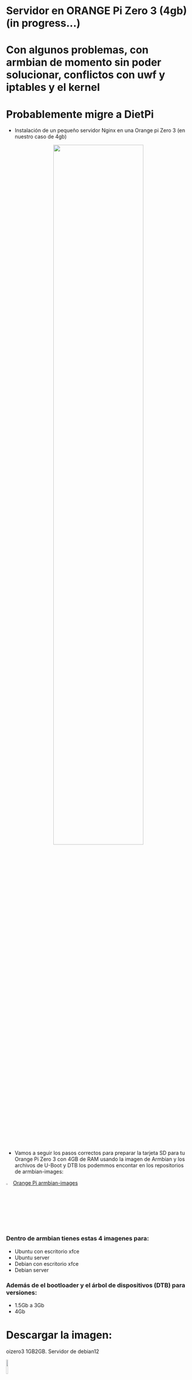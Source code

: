 # Servidor en ORANGE Pi Zero 3 (4gb) (in progress...)

# Con algunos problemas, con armbian de momento sin poder solucionar, conflictos con uwf y iptables y el kernel

# Probablemente migre a DietPi

- Instalación de un pequeño servidor Nginx en una Orange pi Zero 3 (en nuestro caso de 4gb)

<p align="center" width="100%"><a><img width="70%" src="img/opiz3.jpg"></a></p>

- Vamos a seguir los pasos correctos para preparar la tarjeta SD para tu Orange Pi Zero 3 con 4GB de RAM usando la imagen de Armbian y los archivos de U-Boot y DTB los podemmos encontar en los repositorios de armbian-images: 

<a href="https://github.com/leeboby/armbian-images"><img width="3%" src="img/git.png"></a>
[Orange Pi armbian-images](https://github.com/leeboby/armbian-images)


### Dentro de armbian tienes estas 4 imagenes para:

- Ubuntu con escritorio xfce
- Ubuntu server
- Debian con escritorio xfce
- Debian server

### Además de el bootloader y el árbol de dispositivos (DTB) para versiones:

- 1.5Gb a 3Gb
- 4Gb
  
# Descargar la imagen:
oizero3 1GB2GB. 	Servidor de debian12

<a href="https://github.com/leeboby/armbian-images/releases/download/opizero3/Armbian_23.08.0-trunk_Orangepizero3_bookworm_current_6.1.31-1GB-2GB.img.xz
"><img width="10%" src="img/iso.png"></a>


# Descargar los archivos archivos necesarios para instalar un bootloader y el árbol de dispositivos (DTB) en nuestro caso la version de 4Gb :
OPi Zero3 1.5gb-4g.

4g.u-boot.bin: 4gb.u-boot.bin.

<a href="https://github.com/leeboby/opizero3-uboot-kernel/blob/main/u-boot-sunxi-with-spl-opizero3-4gb.bin"><img width="10%" src="img/boot.png"></a>



4gb.dtb.: 4gb.dtb.

<a href="https://github.com/leeboby/opizero3-uboot-kernel/blob/main/sun50i-h616-orangepi-zero3-4gb.dtb"><img width="10%" src="img/dbt.png"></a>



### Paso 1: Descomprimir la imagen `.xz`

Tienes la imagen comprimida **`Armbian_23.08.0-trunk_Orangepizero3_bookworm_current_6.1.31-1GB-2GB.img.xz`**, así que primero debes descomprimirla:

1. Abre una terminal y ve a la carpeta donde está la imagen `.xz`.
2. Descomprime la imagen con el siguiente comando:

   ```bash
   unxz Armbian_23.08.0-trunk_Orangepizero3_bookworm_current_6.1.31-1GB-2GB.img.xz
   ```

   Esto generará un archivo **`Armbian_23.08.0-trunk_Orangepizero3_bookworm_current_6.1.31-1GB-2GB.img`**.

### Paso 2: Grabar la imagen en la tarjeta SD

Ahora que tienes la imagen descomprimida, puedes grabarla en la tarjeta SD. Utiliza **`dd`** o una herramienta gráfica como **Raspberry Pi Imager**.

Si prefieres usar la terminal, primero identifica la tarjeta SD (asegurándote de que no es el disco duro principal) con el siguiente comando:

```bash
lsblk
```

Para mi tarjeta e 32gb y mi unidad sdb debería mostrarte algo como:

```
/dev/sdb  29.5G
```

Aquí, **`/dev/sdb`** es tu tarjeta SD. **¡Ten mucho cuidado con este paso!** Si seleccionas el disco equivocado, podrías sobrescribir tus datos importantes.

Luego, graba la imagen con **`dd`**: Importante Modifica sdb (por tu unidad, si no fuera esta)

```bash
sudo dd if=Armbian_23.08.0-trunk_Orangepizero3_bookworm_current_6.1.31-1GB-2GB.img of=/dev/sdb bs=4M status=progress conv=fsync
```

### Paso 3: Montar la tarjeta SD y copiar los archivos de configuración

Una vez que la imagen esté grabada en la tarjeta SD, **monta la partición de arranque** para copiar los archivos de **U-Boot** y **DTB**.

1. Monta la partición de arranque de la tarjeta SD: (cambia sdb1 por tu unidad)

   ```bash
   sudo mount /dev/sdb1 /mnt
   ```

   (Asegúrate de que `/dev/sdb1` es la partición correcta, que normalmente es la **partición de arranque** de la tarjeta SD).

2. Copia el archivo **`sun50i-h616-orangepi-zero3-4gb.dtb`** a la carpeta **`/boot/dtb/allwinner/`**:

   ```bash
   sudo cp sun50i-h616-orangepi-zero3-4gb.dtb /mnt/boot/dtb/allwinner/sun50i-h616-orangepi-zero3.dtb
   ```

### Paso 4: Escribir el bootloader (`u-boot`) en la tarjeta SD

1. **Escribe el archivo de bootloader** `u-boot-sunxi-with-spl-opizero3-4gb.bin` en la tarjeta SD usando **`dd`**:
2.  Reemplaza **`/dev/sdb`** por el dispositivo correcto

   ```bash
   sudo dd bs=1k seek=8 if=u-boot-sunxi-with-spl-opizero3-4gb.bin of=/dev/sdb
   ```

  
   - **El parámetro `seek=8` asegura que el bootloader se grabe correctamente** a partir del lugar adecuado en la tarjeta SD.

### Paso 5: Desmontar la tarjeta SD y ponerla en la Orange Pi Zero 3

Una vez que hayas copiado los archivos y actualizado el bootloader:

1. Desmonta la tarjeta SD:

   ```bash
   sudo umount /mnt
   ```

2. **Coloca la tarjeta SD en tu Orange Pi Zero 3** y enciéndelo.

Ahora deberías poder arrancar tu **Orange Pi Zero 3** utilizando la imagen de **Armbian** y los archivos de configuración correctos para **4GB de RAM**.


# Arrancando el sistema

## Si no deseas conectar un monitor configuraremos a traves de SSH desde nuestro PC

---

### **1. Configurar la conexión de red (Wi-Fi o Ethernet)**
- **Si usas Ethernet**: Conecta la Orange Pi a tu router con un cable. Obtendrá IP automáticamente (DHCP).
- **Si usas Wi-Fi**:
  - Inserta la tarjeta microSD en tu computadora.
  - En la partición `boot` (primera partición), crea un archivo llamado `wpa_supplicant.conf` con este contenido:
     ```conf
     ctrl_interface=DIR=/var/run/wpa_supplicant GROUP=netdev
     update_config=1
     country=TU_CODIGO_PAIS (ej: ES, MX, AR)

     network={
         ssid="NOMBRE_RED_WIFI"
         psk="CONTRASEÑA_WIFI"
         key_mgmt=WPA-PSK
     }
     ```
  - Guarda el archivo y extrae la tarjeta SD.

---

### **2. Obtener la IP de la Orange Pi**
- **Opción A (Recomendada)**: Revisa la lista de dispositivos conectados en tu router (busca "Orange Pi" o direcciones MAC que empiecen con `02:81` o similar).
- **Opción B**: Usa un escáner de IP en tu computadora:
  - **Linux/macOS**: 
    ```bash
    nmap -sn 192.168.1.0/24 # Ajusta la red según tu router
    ```

---

### **3. Conectar por SSH**
- **Usuario y contraseña predeterminados** de Armbian:
  - Usuario: `root` / Contraseña: `1234` (te pedirá cambiarla en el primer login).
  - Otra opción: `orangepi`/`orangepi` (depende de la imagen).
  
  ```bash
  ssh root@IP_DE_LA_ORANGE_PI
  ```
  Ejemplo:
  ```bash
  ssh root@192.168.1.144
  ```

---

### **4. Solucionar problemas comunes**
- **"Connection refused"**: Asegúrate de que el servicio SSH está activo. Crea un archivo vacío llamado `ssh` en la partición `boot` de la SD.
- **"Password incorrecto"**: Si no funciona `1234`, prueba con `orangepi` o revisa la documentación de tu imagen de Armbian.
- **No encuentra la IP**: Usa el comando `ping orangepi.local` (si tu red soporta mDNS).

---

### **5. Configuraciones posteriores (opcional)**
- **Cambiar contraseña**: Obligatorio tras el primer login.
- **Crear un usuario nuevo**:
  ```bash
  adduser nombre_usuario
  usermod -aG sudo nombre_usuario
  ```
- **Habilitar acceso sin contraseña (SSH Keys)**:
  ```bash
  ssh-copy-id nombre_usuario@IP_DE_LA_ORANGE_PI
  ```

---
# Instalanado servidor Nginx y una base de datos

### Instalación de Nginx

1. **Actualizar el sistema**:
   ```sh
   sudo apt-get update
   ```

2. **Instalar Nginx**:
   ```sh
   sudo apt-get install nginx
   ```

3. **Iniciar el servicio de Nginx**:
   ```sh
   sudo systemctl start nginx
   ```

4. **Verificar la instalación**:
   - Abre tu navegador web e introduce la dirección IP de tu servidor. Deberías ver la página de bienvenida de Nginx.

5. **Habilitar Nginx para que se inicie automáticamente**:
   ```sh
   sudo systemctl enable nginx
   ```

### Instalación de MariaDB

### NOTA:

- Si solo vas a alojar una pequeña web HTML. MariaDB es una base de datos y se utiliza principalmente cuando necesitas almacenar y gestionar datos dinámicos. Si tu sitio web es estático y solo contiene archivos HTML, CSS y JavaScript, Nginx por sí solo es más que suficiente.

1. **Instalar MariaDB**:
   ```sh
   sudo apt-get install mariadb-server
   ```

2. **Iniciar el servicio de MariaDB**:
   ```sh
   sudo systemctl start mariadb
   ```

3. **Habilitar MariaDB para que se inicie automáticamente**:
   ```sh
   sudo systemctl enable mariadb
   ```

4. **Configurar MariaDB**:
   - Ejecuta el siguiente comando para asegurar la instalación:
   ```sh
   sudo mysql_secure_installation
   ```

### Configuración de Nginx para usar MariaDB

1. **Instalar PHP y módulos necesarios**:
   ```sh
   sudo apt-get install php-fpm php-mysql
   ```

2. **Configurar Nginx para usar PHP**:
   - Edita el archivo de configuración de Nginx:
   ```sh
   sudo nano /etc/nginx/sites-available/default
   ```
   - Añade las siguientes líneas dentro del bloque `server`:
   ```nginx
   location ~ \.php$ {
       include snippets/fastcgi-php.conf;
       fastcgi_pass unix:/var/run/php/php7.4-fpm.sock;
   }
   ```

3. **Reiniciar Nginx**:
   ```sh
   sudo systemctl restart nginx
   ```

### Verificación

1. **Crear un archivo PHP de prueba**:
   ```sh
   sudo nano /var/www/html/info.php
   ```
   - Añade el siguiente contenido:
   ```php
   <?php phpinfo(); ?>
   ```

2. **Acceder al archivo de prueba**:
   
   - Abre tu navegador web e introduce `http://<tu_direccion_ip>/info.php`. Deberías ver la página de información de PHP.




# Implementación de Seguridad

### **1. SSH Hardening**

- **Cambio de Puerto (Security through Obscurity)**:  
  - El cambio de puerto dificulta ataques automatizados, pero no reemplaza medidas sólidas como el uso de claves SSH.  
  ```bash
  sudo nano /etc/ssh/sshd_config
  # Cambiar: Port 22 → Port 2222
  ```

- **Deshabilitar Acceso Root y Autenticación por Contraseña**:  
  - **IMPORTANTE**: Configurar claves SSH antes de desactivar la autenticación por contraseña para evitar bloqueos.  
  ```bash
  PermitRootLogin no              # Bloquea acceso directo como root
  PasswordAuthentication no       # Obliga uso de claves SSH
  ```

- **Crear Usuario no Root con Sudo**:  
  ```bash
  adduser tu_usuario
  usermod -aG sudo tu_usuario
  ```

---

### **2. Firewall (UFW)**

- **Permitir Tráfico Esencial**:  
  - Asegurar acceso SSH (puerto 2222) desde la LAN y HTTPS (puerto 443) desde cualquier origen.  
  ```bash
  sudo ufw default deny incoming
  sudo ufw allow proto tcp from 192.168.1.0/24 to any port 2222  # SSH solo desde LAN
  sudo ufw allow 443/tcp                                          # HTTPS público
  sudo ufw enable
  ```

- **Nota**:  
  - Reemplazar `192.168.1.0/24` por la subred local del usuario.  

---

### **3. Instalación Nginx + SSL (Certificados Automáticos)**

- **Configurar Dominio y Renovación Automática**:  
  - Usar Certbot para obtener certificados SSL y configurar renovación automática.  
  ```bash
  sudo certbot --nginx -d tu-dominio.com
  sudo certbot renew --dry-run     # Verificar renovación automática
  ```

---

### **4. Hardening de Nginx (Configuración Segura)**

- **Cifrados Modernos y Headers de Seguridad**:  
  - Usar recomendaciones actualizadas de Mozilla SSL Configuration Generator.  
  ```nginx
  # En /etc/nginx/nginx.conf
  ssl_ciphers 'TLS_AES_128_GCM_SHA256:TLS_AES_256_GCM_SHA384:ECDHE-ECDSA-AES128-GCM-SHA256';
  ssl_prefer_server_ciphers on;
  add_header Strict-Transport-Security "max-age=63072000; includeSubDomains; preload";
  add_header X-Content-Type-Options nosniff;
  add_header X-Frame-Options DENY;
  ```

---

### **5. Fail2ban (Protección contra Fuerza Bruta)**

- **Configuración Detallada**:  
  - Aumentar tiempo de bloqueo y monitorear intentos fallidos.  
  ```ini
  # /etc/fail2ban/jail.local
  [sshd]
  enabled = true
  port = 2222                    # Coincide con puerto SSH
  maxretry = 3                   # Intentos antes de bloquear
  bantime = 1h                   # Duración del bloqueo
  findtime = 10m                 # Ventana temporal para maxretry
  ```

- **Habilitar Servicio**:  
  ```bash
  sudo systemctl enable fail2ban && sudo systemctl restart fail2ban
  ```

---

### **6. Actualizaciones Automáticas (Critical)**

- **Habilitar `unattended-upgrades`**:  
  ```bash
  sudo apt install unattended-upgrades
  sudo dpkg-reconfigure unattended-upgrades  # Seleccionar "Yes"
  ```

---

### **7. Auditoría de Servicios**

- **Deshabilitar Servicios Innecesarios**:  
  - Reducir superficie de ataque desactivando servicios no usados (ej: Bluetooth, avahi-daemon).  
  ```bash
  sudo systemctl disable bluetooth.service
  sudo systemctl disable avahi-daemon.service
  ```

---

### **8. Monitorización y Logs**

- **Instalar `logwatch` para Análisis de Logs**:  
  ```bash
  sudo apt install logwatch
  # Configurar informe diario por correo (opcional)
  ```

---

